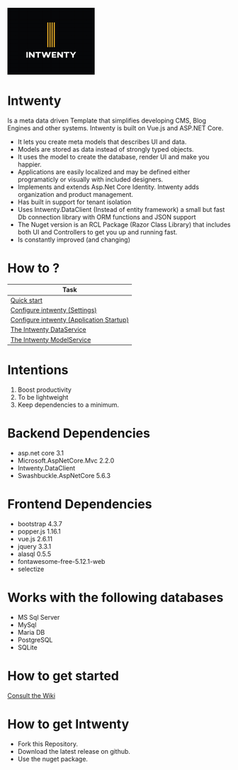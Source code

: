 ![alt text](https://github.com/Domitor/Intwenty/blob/master/IntwentyDemo/wwwroot/images/intwenty_loggo_small.png)


# Intwenty
Is a meta data driven Template that simplifies developing CMS, Blog Engines and other systems. Intwenty is built on Vue.js and ASP.NET Core.

- It lets you create meta models that describes UI and data.
- Models are stored as data instead of strongly typed objects.
- It uses the model to create the database, render UI and make you happier.
- Applications are easily localized and may be defined either programaticly or visually with included designers.
- Implements and extends Asp.Net Core Identity. Intwenty adds organization and product management.
- Has built in support for tenant isolation
- Uses Intwenty.DataClient (Instead of entity framework) a small but fast Db connection library with ORM functions and JSON support
- The Nuget version is an RCL Package (Razor Class Library) that includes both UI and Controllers to get you up and running fast.
- Is constantly improved (and changing)

 
# How to ?

| Task |
| ------------- |
| <a href="https://github.com/Domitor/Intwenty/wiki/How-to-get-started">Quick start</a> |  
| <a href="https://github.com/Domitor/Intwenty/wiki/Intwenty-Settings">Configure intwenty (Settings)</a> |  
| <a href="https://github.com/Domitor/Intwenty/wiki/Application-startup">Configure intwenty (Application Startup)</a> | 
| <a href="https://github.com/Domitor/Intwenty/wiki/The-Intwenty-DataService">The Intwenty DataService</a> |
| <a href="https://github.com/Domitor/Intwenty/wiki/The-Intwenty-ModelService">The Intwenty ModelService</a> |



 
# Intentions
1. Boost productivity
2. To be lightweight
3. Keep dependencies to a minimum.

# Backend Dependencies
- asp.net core 3.1
- Microsoft.AspNetCore.Mvc 2.2.0
- Intwenty.DataClient
- Swashbuckle.AspNetCore 5.6.3

# Frontend Dependencies
- bootstrap 4.3.7
- popper.js 1.16.1
- vue.js 2.6.11
- jquery 3.3.1
- alasql 0.5.5
- fontawesome-free-5.12.1-web
- selectize

# Works with the following databases
- MS Sql Server
- MySql
- Maria DB
- PostgreSQL
- SQLite


# How to get started
<a href="https://github.com/Domitor/Intwenty/wiki">Consult the Wiki</a>

# How to get Intwenty
- Fork this Repository.
- Download the latest release on github.
- Use the nuget package.










